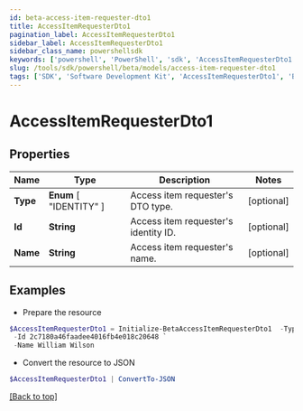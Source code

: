 ```yaml
---
id: beta-access-item-requester-dto1
title: AccessItemRequesterDto1
pagination_label: AccessItemRequesterDto1
sidebar_label: AccessItemRequesterDto1
sidebar_class_name: powershellsdk
keywords: ['powershell', 'PowerShell', 'sdk', 'AccessItemRequesterDto1', 'BetaAccessItemRequesterDto1'] 
slug: /tools/sdk/powershell/beta/models/access-item-requester-dto1
tags: ['SDK', 'Software Development Kit', 'AccessItemRequesterDto1', 'BetaAccessItemRequesterDto1']
---
```



# AccessItemRequesterDto1

## Properties

Name | Type | Description | Notes
------------ | ------------- | ------------- | -------------
**Type** |  **Enum** [  "IDENTITY" ] | Access item requester's DTO type. | [optional] 
**Id** | **String** | Access item requester's identity ID. | [optional] 
**Name** | **String** | Access item requester's name. | [optional] 

## Examples

- Prepare the resource
```powershell
$AccessItemRequesterDto1 = Initialize-BetaAccessItemRequesterDto1  -Type IDENTITY `
 -Id 2c7180a46faadee4016fb4e018c20648 `
 -Name William Wilson
```

- Convert the resource to JSON
```powershell
$AccessItemRequesterDto1 | ConvertTo-JSON
```


[[Back to top]](#) 

